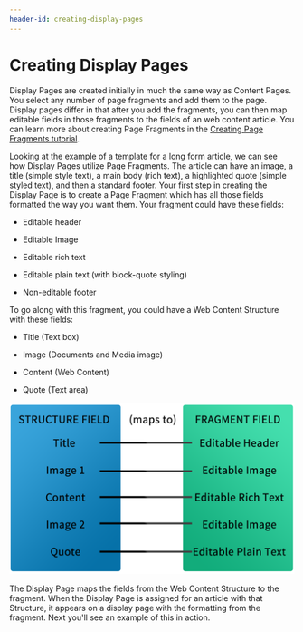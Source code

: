 ```yaml
---
header-id: creating-display-pages
---
```


# Creating Display Pages

Display Pages are created initially in much the same way as Content Pages. You 
select any number of page fragments and add them to the page. Display
pages differ in that after you add the fragments, you can then map editable
fields in those fragments to the fields of an web content article. You can
learn more about creating Page Fragments in the 
[Creating Page Fragments tutorial](/docs/7-1/user/-/knowledge_base/u/creating-fragments).

Looking at the example of a template for a long form article, we can 
see how Display Pages utilize Page Fragments. The article can have an image, a 
title (simple style text), a main body (rich text), a highlighted quote 
(simple styled text), and then a standard footer. Your first step in 
creating the Display Page is to create a Page Fragment which has all those
fields formatted the way you want them. Your fragment could have these fields:

-  Editable header

-  Editable Image

-  Editable rich text
 
-  Editable plain text (with block-quote styling)
 
-  Non-editable footer

To go along with this fragment, you could have a Web Content Structure with 
these fields:

-  Title (Text box)

-  Image (Documents and Media image)

-  Content (Web Content)

-  Quote (Text area)

![Figure 1: Connecting structure fields to fragment data.](../../../../images/structure-to-fragment.png)

The Display Page maps the fields from the Web Content Structure to the
fragment. When the Display Page is assigned for an article with that Structure,
it appears on a display page with the formatting from the fragment. Next
you'll see an example of this in action.

